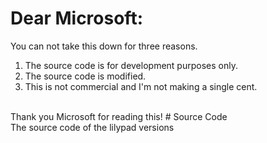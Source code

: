 # Dear Microsoft:
You can not take this down for three reasons.
1. The source code is for development purposes only.
2. The source code is modified.
3. This is not commercial and I'm not making a single cent.
<br>
Thank you Microsoft for reading this!
# Source Code
<br>
The source code of the lilypad versions
